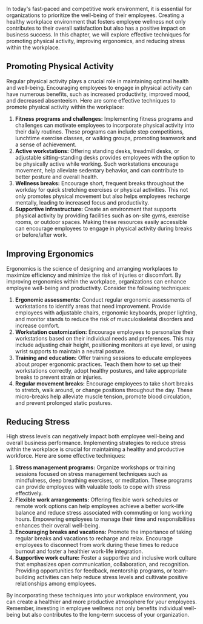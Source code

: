 
In today's fast-paced and competitive work environment, it is essential for organizations to prioritize the well-being of their employees. Creating a healthy workplace environment that fosters employee wellness not only contributes to their overall satisfaction but also has a positive impact on business success. In this chapter, we will explore effective techniques for promoting physical activity, improving ergonomics, and reducing stress within the workplace.

## Promoting Physical Activity

Regular physical activity plays a crucial role in maintaining optimal health and well-being. Encouraging employees to engage in physical activity can have numerous benefits, such as increased productivity, improved mood, and decreased absenteeism. Here are some effective techniques to promote physical activity within the workplace:

1. **Fitness programs and challenges:** Implementing fitness programs and challenges can motivate employees to incorporate physical activity into their daily routines. These programs can include step competitions, lunchtime exercise classes, or walking groups, promoting teamwork and a sense of achievement.
2. **Active workstations:** Offering standing desks, treadmill desks, or adjustable sitting-standing desks provides employees with the option to be physically active while working. Such workstations encourage movement, help alleviate sedentary behavior, and can contribute to better posture and overall health.
3. **Wellness breaks:** Encourage short, frequent breaks throughout the workday for quick stretching exercises or physical activities. This not only promotes physical movement but also helps employees recharge mentally, leading to increased focus and productivity.
4. **Supportive infrastructure:** Create an environment that supports physical activity by providing facilities such as on-site gyms, exercise rooms, or outdoor spaces. Making these resources easily accessible can encourage employees to engage in physical activity during breaks or before/after work.

## Improving Ergonomics

Ergonomics is the science of designing and arranging workplaces to maximize efficiency and minimize the risk of injuries or discomfort. By improving ergonomics within the workplace, organizations can enhance employee well-being and productivity. Consider the following techniques:

1. **Ergonomic assessments:** Conduct regular ergonomic assessments of workstations to identify areas that need improvement. Provide employees with adjustable chairs, ergonomic keyboards, proper lighting, and monitor stands to reduce the risk of musculoskeletal disorders and increase comfort.
2. **Workstation customization:** Encourage employees to personalize their workstations based on their individual needs and preferences. This may include adjusting chair height, positioning monitors at eye level, or using wrist supports to maintain a neutral posture.
3. **Training and education:** Offer training sessions to educate employees about proper ergonomic practices. Teach them how to set up their workstations correctly, adopt healthy postures, and take appropriate breaks to prevent strain or injuries.
4. **Regular movement breaks:** Encourage employees to take short breaks to stretch, walk around, or change positions throughout the day. These micro-breaks help alleviate muscle tension, promote blood circulation, and prevent prolonged static postures.

## Reducing Stress

High stress levels can negatively impact both employee well-being and overall business performance. Implementing strategies to reduce stress within the workplace is crucial for maintaining a healthy and productive workforce. Here are some effective techniques:

1. **Stress management programs:** Organize workshops or training sessions focused on stress management techniques such as mindfulness, deep breathing exercises, or meditation. These programs can provide employees with valuable tools to cope with stress effectively.
2. **Flexible work arrangements:** Offering flexible work schedules or remote work options can help employees achieve a better work-life balance and reduce stress associated with commuting or long working hours. Empowering employees to manage their time and responsibilities enhances their overall well-being.
3. **Encouraging breaks and vacations:** Promote the importance of taking regular breaks and vacations to recharge and relax. Encourage employees to disconnect from work during these times to reduce burnout and foster a healthier work-life integration.
4. **Supportive work culture:** Foster a supportive and inclusive work culture that emphasizes open communication, collaboration, and recognition. Providing opportunities for feedback, mentorship programs, or team-building activities can help reduce stress levels and cultivate positive relationships among employees.

By incorporating these techniques into your workplace environment, you can create a healthier and more productive atmosphere for your employees. Remember, investing in employee wellness not only benefits individual well-being but also contributes to the long-term success of your organization.
